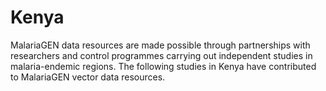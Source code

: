 # Kenya

MalariaGEN data resources are made possible through partnerships with researchers and control programmes carrying out independent studies in malaria-endemic regions. The following studies in Kenya have contributed to MalariaGEN vector data resources.

```{tableofcontents}
```
